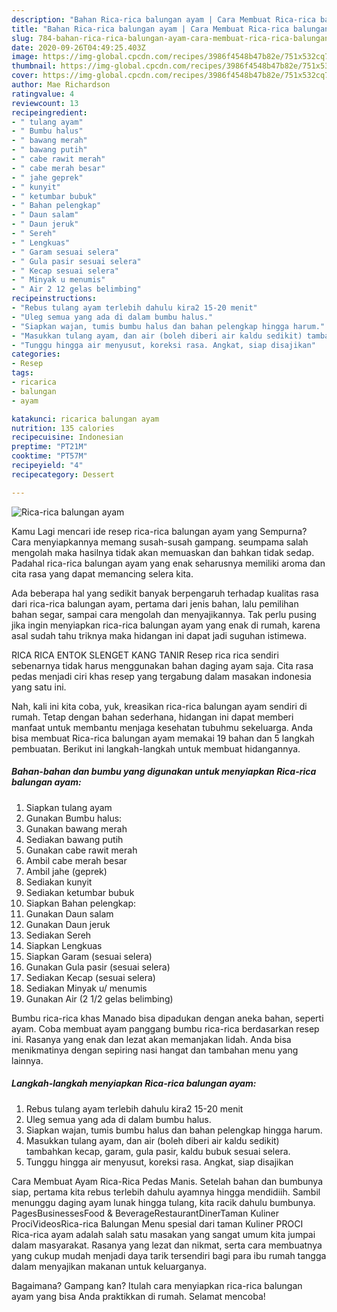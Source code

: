 ```yaml
---
description: "Bahan Rica-rica balungan ayam | Cara Membuat Rica-rica balungan ayam Yang Lezat Sekali"
title: "Bahan Rica-rica balungan ayam | Cara Membuat Rica-rica balungan ayam Yang Lezat Sekali"
slug: 784-bahan-rica-rica-balungan-ayam-cara-membuat-rica-rica-balungan-ayam-yang-lezat-sekali
date: 2020-09-26T04:49:25.403Z
image: https://img-global.cpcdn.com/recipes/3986f4548b47b82e/751x532cq70/rica-rica-balungan-ayam-foto-resep-utama.jpg
thumbnail: https://img-global.cpcdn.com/recipes/3986f4548b47b82e/751x532cq70/rica-rica-balungan-ayam-foto-resep-utama.jpg
cover: https://img-global.cpcdn.com/recipes/3986f4548b47b82e/751x532cq70/rica-rica-balungan-ayam-foto-resep-utama.jpg
author: Mae Richardson
ratingvalue: 4
reviewcount: 13
recipeingredient:
- " tulang ayam"
- " Bumbu halus"
- " bawang merah"
- " bawang putih"
- " cabe rawit merah"
- " cabe merah besar"
- " jahe geprek"
- " kunyit"
- " ketumbar bubuk"
- " Bahan pelengkap"
- " Daun salam"
- " Daun jeruk"
- " Sereh"
- " Lengkuas"
- " Garam sesuai selera"
- " Gula pasir sesuai selera"
- " Kecap sesuai selera"
- " Minyak u menumis"
- " Air 2 12 gelas belimbing"
recipeinstructions:
- "Rebus tulang ayam terlebih dahulu kira2 15-20 menit"
- "Uleg semua yang ada di dalam bumbu halus."
- "Siapkan wajan, tumis bumbu halus dan bahan pelengkap hingga harum."
- "Masukkan tulang ayam, dan air (boleh diberi air kaldu sedikit) tambahkan kecap, garam, gula pasir, kaldu bubuk sesuai selera."
- "Tunggu hingga air menyusut, koreksi rasa. Angkat, siap disajikan"
categories:
- Resep
tags:
- ricarica
- balungan
- ayam

katakunci: ricarica balungan ayam 
nutrition: 135 calories
recipecuisine: Indonesian
preptime: "PT21M"
cooktime: "PT57M"
recipeyield: "4"
recipecategory: Dessert

---
```



![Rica-rica balungan ayam](https://img-global.cpcdn.com/recipes/3986f4548b47b82e/751x532cq70/rica-rica-balungan-ayam-foto-resep-utama.jpg)

Kamu Lagi mencari ide resep rica-rica balungan ayam yang Sempurna? Cara menyiapkannya memang susah-susah gampang. seumpama salah mengolah maka hasilnya tidak akan memuaskan dan bahkan tidak sedap. Padahal rica-rica balungan ayam yang enak seharusnya memiliki aroma dan cita rasa yang dapat memancing selera kita.

Ada beberapa hal yang sedikit banyak berpengaruh terhadap kualitas rasa dari rica-rica balungan ayam, pertama dari jenis bahan, lalu pemilihan bahan segar, sampai cara mengolah dan menyajikannya. Tak perlu pusing jika ingin menyiapkan rica-rica balungan ayam yang enak di rumah, karena asal sudah tahu triknya maka hidangan ini dapat jadi suguhan istimewa.

RICA RICA ENTOK SLENGET KANG TANIR Resep rica rica sendiri sebenarnya tidak harus menggunakan bahan daging ayam saja. Cita rasa pedas menjadi ciri khas resep yang tergabung dalam masakan indonesia yang satu ini.


Nah, kali ini kita coba, yuk, kreasikan rica-rica balungan ayam sendiri di rumah. Tetap dengan bahan sederhana, hidangan ini dapat memberi manfaat untuk membantu menjaga kesehatan tubuhmu sekeluarga. Anda bisa membuat Rica-rica balungan ayam memakai 19 bahan dan 5 langkah pembuatan. Berikut ini langkah-langkah untuk membuat hidangannya.

<!--inarticleads1-->

##### Bahan-bahan dan bumbu yang digunakan untuk menyiapkan Rica-rica balungan ayam:

1. Siapkan  tulang ayam
1. Gunakan  Bumbu halus:
1. Gunakan  bawang merah
1. Sediakan  bawang putih
1. Gunakan  cabe rawit merah
1. Ambil  cabe merah besar
1. Ambil  jahe (geprek)
1. Sediakan  kunyit
1. Sediakan  ketumbar bubuk
1. Siapkan  Bahan pelengkap:
1. Gunakan  Daun salam
1. Gunakan  Daun jeruk
1. Sediakan  Sereh
1. Siapkan  Lengkuas
1. Siapkan  Garam (sesuai selera)
1. Gunakan  Gula pasir (sesuai selera)
1. Sediakan  Kecap (sesuai selera)
1. Sediakan  Minyak u/ menumis
1. Gunakan  Air (2 1/2 gelas belimbing)


Bumbu rica-rica khas Manado bisa dipadukan dengan aneka bahan, seperti ayam. Coba membuat ayam panggang bumbu rica-rica berdasarkan resep ini. Rasanya yang enak dan lezat akan memanjakan lidah. Anda bisa menikmatinya dengan sepiring nasi hangat dan tambahan menu yang lainnya. 

<!--inarticleads2-->

##### Langkah-langkah menyiapkan Rica-rica balungan ayam:

1. Rebus tulang ayam terlebih dahulu kira2 15-20 menit
1. Uleg semua yang ada di dalam bumbu halus.
1. Siapkan wajan, tumis bumbu halus dan bahan pelengkap hingga harum.
1. Masukkan tulang ayam, dan air (boleh diberi air kaldu sedikit) tambahkan kecap, garam, gula pasir, kaldu bubuk sesuai selera.
1. Tunggu hingga air menyusut, koreksi rasa. Angkat, siap disajikan


Cara Membuat Ayam Rica-Rica Pedas Manis. Setelah bahan dan bumbunya siap, pertama kita rebus terlebih dahulu ayamnya hingga mendidiih. Sambil menunggu daging ayam lunak hingga tulang, kita racik dahulu bumbunya. PagesBusinessesFood &amp; BeverageRestaurantDinerTaman Kuliner ProciVideosRica-rica Balungan Menu spesial dari taman Kuliner PROCI Rica-rica ayam adalah salah satu masakan yang sangat umum kita jumpai dalam masyarakat. Rasanya yang lezat dan nikmat, serta cara membuatnya yang cukup mudah menjadi daya tarik tersendiri bagi para ibu rumah tangga dalam menyajikan makanan untuk keluarganya. 

Bagaimana? Gampang kan? Itulah cara menyiapkan rica-rica balungan ayam yang bisa Anda praktikkan di rumah. Selamat mencoba!
